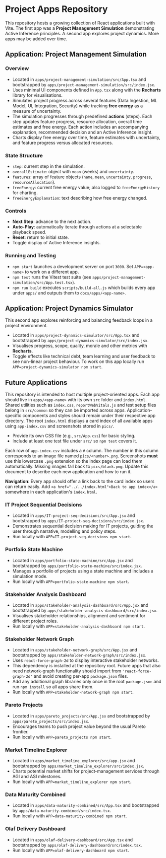 # Project Apps Repository

This repository hosts a growing collection of React applications built with Vite. The first app was a **Project Management Simulation** demonstrating Active Inference principles. A second app explores project dynamics. More apps may be added over time.

## Application: Project Management Simulation

### Overview
- Located in `apps/project-management-simulation/src/App.tsx` and bootstrapped by `apps/project-management-simulation/src/index.jsx`.
- Uses minimal UI components defined in `App.tsx` along with the **Recharts** library for visualisations.
- Simulates project progress across several features (Data Ingestion, ML Model, UI, Integration, Security) while tracking **free energy** as a measure of uncertainty.
- The simulation progresses through predefined **actions** (steps). Each step updates feature progress, resource allocation, overall time estimates and free energy. Each action includes an accompanying explanation, recommended decision and an Active Inference insight.
- Charts display free energy over time, feature estimates with uncertainty, and feature progress versus allocated resources.

### State Structure
- `step`: current step in the simulation.
- `overallEstimate`: object with `mean` (weeks) and `uncertainty`.
- `features`: array of feature objects (`name`, `mean`, `uncertainty`, `progress`, `resourceAllocation`).
- `freeEnergy`: current free energy value; also logged to `freeEnergyHistory` for charting.
- `freeEnergyExplanation`: text describing how free energy changed.

### Controls
- **Next Step**: advance to the next action.
- **Auto-Play**: automatically iterate through actions at a selectable playback speed.
- **Reset**: return to initial state.
- Toggle display of Active Inference insights.

### Running and Testing
- `npm start` launches a development server on port `3000`. Set `APP=<app-name>` to work on a different app.
- `npm test` runs the Vitest test suite (see `apps/project-management-simulation/src/App.test.tsx`).
- `npm run build` executes `scripts/build-all.js` which builds every app under `apps/` and outputs them to `docs/apps/<app-name>`.

## Application: Project Dynamics Simulator

This second app explores reinforcing and balancing feedback loops in a project environment.

- Located in `apps/project-dynamics-simulator/src/App.tsx` and bootstrapped by `apps/project-dynamics-simulator/src/index.jsx`.
- Visualises progress, scope, quality, morale and other metrics with **Recharts**.
- Toggle effects like technical debt, team learning and user feedback to see non-linear project behaviour.
To work on this app locally run `APP=project-dynamics-simulator npm start`.

## Future Applications
This repository is intended to host multiple project-oriented apps. Each app should live in `apps/<app-name>` with its own `src` folder and `index.html`. Shared utilities such as `index.css`, `reportWebVitals.js` and test setup files belong in `src/common` so they can be imported across apps. Application-specific components and styles should remain under their respective app directory. The root `index.html` displays a card index of all available apps using `app-index.csv` and screenshots stored in `pics/`.

- Provide its own CSS file (e.g., `src/App.css`) for basic styling.
- Include at least one test file under `src/` so `npm test` covers it.

Each row of `app-index.csv` includes a `#` column. The number in this column corresponds to an image file named `pics/<number>.png`. Screenshots **must** use this lowercase `.png` extension so the index page can load them automatically. Missing images fall back to `pics/blank.png`. Update this document to describe each new application and how to run it.

**Navigation**: Every app should offer a link back to the card index so users can return easily. Add `<a href="../../index.html">Back to app index</a>` somewhere in each application's `index.html`.

### IT Project Sequential Decisions
- Located in `apps/IT-project-seq-decisions/src/App.jsx` and bootstrapped by `apps/IT-project-seq-decisions/src/index.jsx`.
- Demonstrates sequential decision making for IT projects, guiding the user through narrative, modelling and policy steps.
- Run locally with `APP=IT-project-seq-decisions npm start`.
### Portfolio State Machine
- Located in `apps/portfolio-state-machine/src/App.jsx` and bootstrapped by `apps/portfolio-state-machine/src/index.jsx`.
- Manages a portfolio of projects using a state machine and includes a simulation mode.
- Run locally with `APP=portfolio-state-machine npm start`.
### Stakeholder Analysis Dashboard
- Located in `apps/stakeholder-analysis-dashboard/src/App.jsx` and bootstrapped by `apps/stakeholder-analysis-dashboard/src/index.jsx`.
- Visualises stakeholder relationships, alignment and sentiment for different project roles.
- Run locally with `APP=stakeholder-analysis-dashboard npm start`.

### Stakeholder Network Graph
- Located in `apps/stakeholder-network-graph/src/App.jsx` and bootstrapped by `apps/stakeholder-network-graph/src/index.jsx`.
- Uses `react-force-graph-2d` to display interactive stakeholder networks.
- This dependency is installed at the repository root. Future apps that also need network-graph functionality should import from `'react-force-graph-2d'` and avoid creating per-app `package.json` files.
- Add any additional graph libraries only once in the root `package.json` and run `npm install` so all apps share them.
- Run locally with `APP=stakeholder-network-graph npm start`.

### Pareto Projects
- Located in `apps/pareto_projects/src/App.jsx` and bootstrapped by `apps/pareto_projects/src/index.jsx`.
- Encourages teams to push project value beyond the usual Pareto frontier.
- Run locally with `APP=pareto_projects npm start`.

### Market Timeline Explorer
- Located in `apps/market_timeline_explorer/src/app.jsx` and bootstrapped by `apps/market_timeline_explorer/src/index.jsx`.
- Charts potential market shifts for project-management services through AGI and ASI milestones.
- Run locally with `APP=market_timeline_explorer npm start`.

### Data Maturity Combined
- Located in `apps/data-maturity-combined/src/App.tsx` and bootstrapped by `apps/data-maturity-combined/src/index.tsx`.
- Run locally with `APP=data-maturity-combined npm start`.

### Olaf Delivery Dashboard
- Located in `apps/olaf-delivery-dashboard/src/App.tsx` and bootstrapped by `apps/olaf-delivery-dashboard/src/index.tsx`.
- Run locally with `APP=olaf-delivery-dashboard npm start`.
